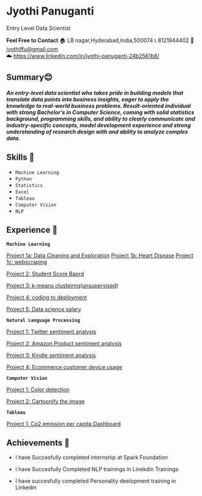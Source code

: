 # Jyothi Panuganti
Entry Level Data Scientist

**Feel Free to  Contact**
🏠 LB nagar,Hyderabad,India,500074  📞 8121944402  📧 jyothiffu@gmail.com  
☁️ https://www.linkedin.com/in/jyothi-panuganti-24b2561b8/ 


## Summary😊
##### An entry-level data scientist who takes pride in building models that translate data points into business insights, eager to apply the knowledge to real-world business problems. Result-oriented individual with strong Bachelor’s in Computer Science, coming with solid statistics background, programming skills, and ability to clearly communicate and industry-specific concepts, model development experience and strong understanding of research design with and ability to analyze complex data.

## Skills 📘

- `Machine Learning`    
- `Python`  
- `Statistics` 
- `Excel`   
- `Tableau`   
- `Computer Vision`   
- `NLP`

## Experience 👔 

**`Machine Learning`**

[Project 1a: Data Cleaning and Exploration](https://github.com/Jyothif/Superhero_Data_Exploration)
[Project 1b: Heart Disease](https://github.com/Jyothif/Heart-Disease-)
[Project 1c: webscraping](https://github.com/Jyothif/Air-Quality-Index)

[Project 2: Student Score Baord](https://github.com/Jyothif/Predicting-_Student-Score_Linear-Regression)

[Project 3: k-means clusteirng(unsupervised)](https://github.com/Jyothif/k-means-clustering_iris-dataset)

[Project 4: coding to deployment](https://github.com/Jyothif/Carsales_Prediction)

[Project 5: Data science salary](https://github.com/Jyothif/Data_science_salary_Project)


**`Natural Language Processing`**

[Project 1: Twitter sentiment analysis](https://github.com/Jyothif/NLP-Twitter-sentiment-analysis)

[Project 2: Amazon Product sentiment analysis](https://github.com/Jyothif/Amazon_products_sentiment_analysis)

[Project 3: Kindle sentiment analysis](https://github.com/Jyothif/Kindle-Sentiment-Analysis)

[Project 4: Ecommerce customer device usage](https://github.com/Jyothif/Ecommerce-customer-device-usage_LR)

**`Computer Vision`**

[Project 1: Color detection ](https://github.com/Jyothif/Color_detection_Using_Opencv)

[Project 2: Cartoonify the image](https://github.com/Jyothif/cartoonify_image)

**`Tableau`**

[Project 1: Co2 emission per capita Dashboard](https://public.tableau.com/profile/jyothi6894#!/vizhome/CO2emissionpercapita_15725840185790/Dashboard1)

## Achievements 🚀

* I have Succesfully completed internship at Spark Foundation


* I have Succesfully Completed NLP trainings in Linekdin Trainings


* I have succesfully completed Personality deelopment training in Linkedin









